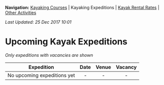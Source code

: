**Navigation:** [Kayaking Courses](index) &#124; Kayaking Expeditions &#124; [Kayak Rental Rates](rental) &#124; [Other Activities](activity)

_Last Updated: 25 Dec 2017 10:01_
# Upcoming Kayak Expeditions

_Only expeditions with vacancies are shown_

Expedition | Date | Venue | Vacancy
:---:|:---:|:---:|:---:
No upcoming expeditions yet|-|-|- 

